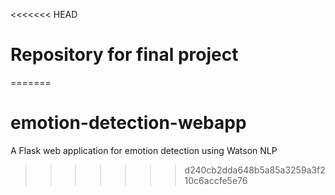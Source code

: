 <<<<<<< HEAD
# Repository for final project
=======
# emotion-detection-webapp
A Flask web application for emotion detection using Watson NLP
>>>>>>> d240cb2dda648b5a85a3259a3f210c6accfe5e76
